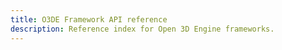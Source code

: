 ```yaml
---
title: O3DE Framework API reference
description: Reference index for Open 3D Engine frameworks.
---
```


